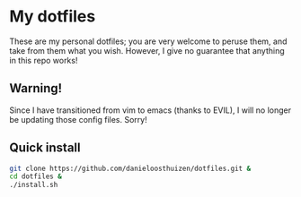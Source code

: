 My dotfiles
===========

These are my personal dotfiles; you are very welcome to peruse
them, and take from them what you wish. However, I give no
guarantee that anything in this repo works!

Warning!
--------

Since I have transitioned from vim to emacs (thanks to EVIL),
I will no longer be updating those config files. Sorry!

Quick install
-------------

```bash
git clone https://github.com/danieloosthuizen/dotfiles.git &
cd dotfiles &
./install.sh
```